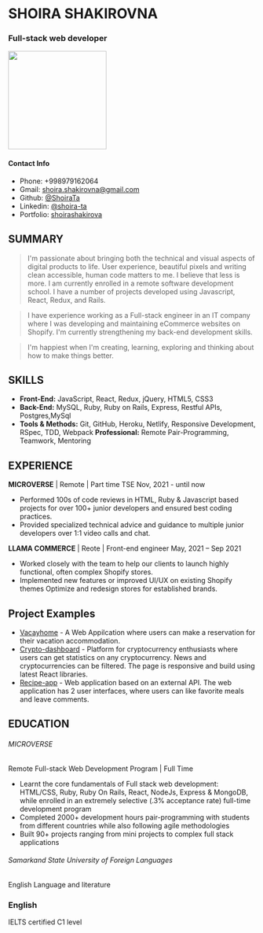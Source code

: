 # SHOIRA SHAKIROVNA

### Full-stack web developer 

<img src="https://user-images.githubusercontent.com/77038610/163835857-948b17d0-80e5-4b5e-8ebf-91f03458d196.jpeg" width="200">

#### Contact Info
- Phone:     +998979162064
- Gmail: shoira.shakirovna@gmail.com
- Github: [@ShoiraTa](https://github.com/ShoiraTa)
- Linkedin: [@shoira-ta](https://www.linkedin.com/in/shoira-ta/)
- Portfolio: [shoirashakirova](https://shoirashakirova.herokuapp.com/)

## SUMMARY
> I'm passionate about bringing both the technical and visual aspects of digital products to life. User experience, beautiful pixels and writing clean accessible, human code matters to me. I believe that less is more. I am currently enrolled in a remote software development school. I have a number of projects developed using Javascript, React, Redux, and Rails.

> I have experience working as a Full-stack engineer in an IT company where I was developing and maintaining eCommerce websites on Shopify. I'm currently strengthening my back-end development skills.

> I'm happiest when I'm creating, learning, exploring and thinking about how to make things better.


## SKILLS
- **Front-End:** JavaScript, React, Redux, jQuery, HTML5, CSS3
- **Back-End:** MySQL, Ruby,  Ruby on Rails, Express, Restful APIs, Postgres,MySql 
- **Tools & Methods:** Git, GitHub, Heroku, Netlify, Responsive Development, RSpec, TDD, Webpack
**Professional:** Remote Pair-Programming, Teamwork, Mentoring

## EXPERIENCE
**MICROVERSE** |	Remote | Part time TSE 
Nov, 2021 - until now
-  Performed 100s of code reviews in HTML, Ruby & Javascript based projects for over 100+ junior developers and ensured best coding practices.
- Provided specialized technical advice and guidance to multiple junior developers over 1:1 video calls and chat.

**LLAMA COMMERCE** | Reote | Front-end engineer
May, 2021 – Sep 2021

- Worked closely with the team to help our clients to launch highly functional, often complex Shopify stores.
- Implemented new features or improved UI/UX on existing Shopify themes
Optimize and redesign stores for established brands.

## Project Examples
- [Vacayhome](https://github.com/ShoiraTa/Vacayhome-front-end) -  A Web Appilcation where users can make a reservation for their vacation accommodation.
- [Crypto-dashboard](https://github.com/ShoiraTa/crypto-dashboard) - Platform for cryptocurrency enthusiasts where users can get statistics on any cryptocurrency. News and cryptocurrencies can be filtered. The page is responsive and build using latest React libraries.
- [Recipe-app](https://github.com/ShoiraTa/RecipeApp) - Web application based on an external API. The web application has 2 user interfaces, where  users can like favorite meals and leave comments. 


## EDUCATION

###### MICROVERSE 
Remote Full-stack Web Development Program | Full Time	
- Learnt the core fundamentals of Full stack web development: HTML/CSS, Ruby, Ruby On Rails, React, NodeJs, Express & MongoDB, while enrolled in an extremely selective (.3% acceptance rate) full-time development program
- Completed 2000+ development hours pair-programming with students from different countries while also following agile methodologies
- Built 90+ projects ranging from mini projects to complex full stack applications

###### Samarkand State University of Foreign Languages
 
English Language and literature

### English
 
IELTS certified C1 level



